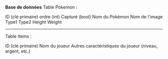 **Base de données**
Table Pokemon :

ID (clé primaire)
ordre (int)
Capturé (bool)
Nom du Pokémon
Nom de l'image
Type1
Type2
Height
Weight

----
Table Items :

ID (clé primaire)
Nom du joueur
Autres caractéristiques du joueur (niveau, argent, etc.)